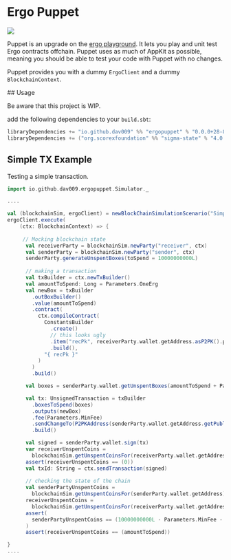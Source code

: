 # Ergo Puppet

![](https://raw.githubusercontent.com/dav009/ergo-puppet/master/puppet.png)

Puppet is an upgrade on the [ergo playground](https://github.com/ergoplatform/ergo-playgrounds). It lets you play and unit test Ergo contracts offchain. Puppet uses as much of AppKit as possible, meaning you should be able to test your code with Puppet with no changes. 

Puppet provides you with a dummy `ErgoClient` and a dummy `BlockchainContext`.


## Usage

Be aware that this project is WIP.

add the following dependencies to your `build.sbt`:

```scala
libraryDependencies += "io.github.dav009" %% "ergopuppet" % "0.0.0+28-8ee0ca24+20220219-2144"  % Test
libraryDependencies += ("org.scorexfoundation" %% "sigma-state" % "4.0.5" ).classifier("tests")
```

## Simple TX Example

Testing a simple transaction.
```scala
import io.github.dav009.ergopuppet.Simulator._

....

val (blockchainSim, ergoClient) = newBlockChainSimulationScenario("Simple Tx")
ergoClient.execute(
    (ctx: BlockchainContext) => { 
    
     // Mocking blockchain state
      val receiverParty = blockchainSim.newParty("receiver", ctx)
      val senderParty = blockchainSim.newParty("sender", ctx)
      senderParty.generateUnspentBoxes(toSpend = 10000000000L)
      
      // making a transaction
      val txBuilder = ctx.newTxBuilder()
      val amountToSpend: Long = Parameters.OneErg
      val newBox = txBuilder
        .outBoxBuilder()
        .value(amountToSpend)
        .contract(
          ctx.compileContract(
            ConstantsBuilder
              .create()
              // this looks ugly
              .item("recPk", receiverParty.wallet.getAddress.asP2PK().pubkey)
              .build(),
            "{ recPk }"
          )
        )
        .build()

      val boxes = senderParty.wallet.getUnspentBoxes(amountToSpend + Parameters.MinFee).get

      val tx: UnsignedTransaction = txBuilder
        .boxesToSpend(boxes)
        .outputs(newBox)
        .fee(Parameters.MinFee)
        .sendChangeTo(P2PKAddress(senderParty.wallet.getAddress.getPublicKey()))
        .build()

      val signed = senderParty.wallet.sign(tx)
      var receiverUnspentCoins =
        blockchainSim.getUnspentCoinsFor(receiverParty.wallet.getAddress)
      assert(receiverUnspentCoins == (0))
      val txId: String = ctx.sendTransaction(signed)
      
      // checking the state of the chain
      val senderPartyUnspentCoins =
        blockchainSim.getUnspentCoinsFor(senderParty.wallet.getAddress)
      receiverUnspentCoins =
        blockchainSim.getUnspentCoinsFor(receiverParty.wallet.getAddress)
      assert(
        senderPartyUnspentCoins == (10000000000L - Parameters.MinFee - amountToSpend)
      )
      assert(receiverUnspentCoins == (amountToSpend))

}
....

```


